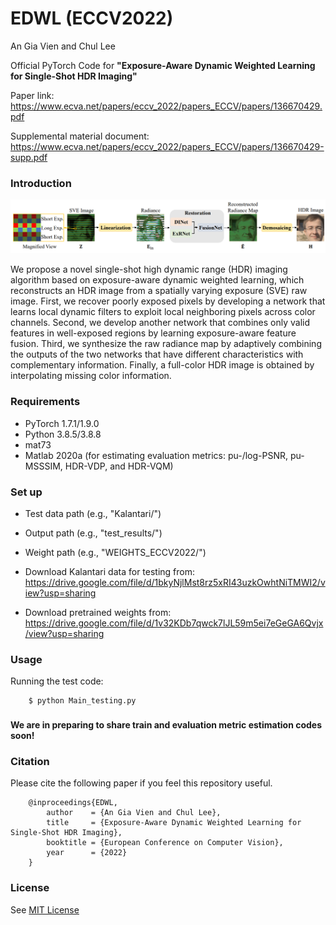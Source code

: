 # EDWL (ECCV2022)

An Gia Vien and Chul Lee

Official PyTorch Code for **"Exposure-Aware Dynamic Weighted Learning for Single-Shot HDR Imaging"**

Paper link: https://www.ecva.net/papers/eccv_2022/papers_ECCV/papers/136670429.pdf

Supplemental material document: https://www.ecva.net/papers/eccv_2022/papers_ECCV/papers/136670429-supp.pdf

### Introduction
![](/figs/Overview.png)

We propose a novel single-shot high dynamic range (HDR) imaging algorithm based on exposure-aware dynamic weighted learning, which reconstructs an HDR image from a spatially varying exposure (SVE) raw image. First, we recover poorly exposed pixels by developing a network that learns local dynamic filters to exploit local neighboring pixels across color channels. Second, we develop another network that combines only valid features in well-exposed regions by learning exposure-aware feature fusion. Third, we synthesize the raw radiance map by adaptively combining the outputs of the two networks that have different characteristics with complementary information. Finally, a full-color HDR image is obtained by interpolating missing color information.

### Requirements
- PyTorch 1.7.1/1.9.0
- Python 3.8.5/3.8.8
- mat73
- Matlab 2020a (for estimating evaluation metrics: pu-/log-PSNR, pu-MSSSIM, HDR-VDP, and HDR-VQM)

### Set up
- Test data path (e.g., "Kalantari/")
- Output path (e.g., "test_results/")
- Weight path (e.g., "WEIGHTS_ECCV2022/")

- Download Kalantari data for testing from: https://drive.google.com/file/d/1bkyNjlMst8rz5xRI43uzkOwhtNiTMWI2/view?usp=sharing
- Download pretrained weights from: https://drive.google.com/file/d/1v32KDb7qwck7lJL59m5ei7eGeGA6Qvjx/view?usp=sharing

### Usage
Running the test code:
```
    $ python Main_testing.py
```

###
**We are in preparing to share train and evaluation metric estimation codes soon!**

### Citation
Please cite the following paper if you feel this repository useful.
```
    @inproceedings{EDWL,
        author    = {An Gia Vien and Chul Lee}, 
        title     = {Exposure-Aware Dynamic Weighted Learning for Single-Shot HDR Imaging}, 
        booktitle = {European Conference on Computer Vision},
        year      = {2022}
    }
```
### License
See [MIT License](https://github.com/viengiaan/EDWL/blob/main/LICENSE)
